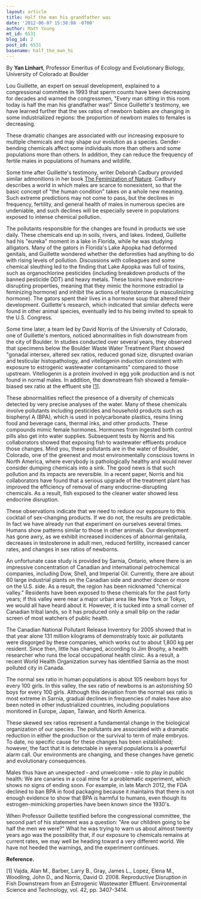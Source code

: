 ```yaml
---
layout: article
title: Half the man his grandfather was
date: '2012-06-07 15:38:08 -0700'
author: Matt Young
mt_id: 6531
blog_id: 2
post_id: 6531
basename: half_the_man_hi
---
```

By **Yan Linhart**, Professor Emeritus of Ecology and Evolutionary Biology, University of Colorado at Boulder

Lou Guillette, an expert on sexual development, explained to a congressional committee in 1993 that sperm counts have been decreasing for decades and warned the congressmen, "Every man sitting in this room today is half the man his grandfather was!"  Since Guillette's testimony, we have learned further that the sex ratios of newborn babies are changing in some industrialized regions: the proportion of newborn males to females is decreasing.

These dramatic changes are associated with our increasing exposure to multiple chemicals and may shape our evolution as a species. Gender-bending chemicals affect some individuals more than others and some populations more than others. In addition, they can reduce the frequency of fertile males in populations of humans and wildlife.

Some time after Guillette's testimony, writer Deborah Cadbury provided similar admonitions in her book [The Feminization of Nature]( http://www.amazon.com/Feminization-Nature-Deborah-Cadbury/dp/0140262059/ ). Cadbury describes a world in which males are scarce to nonexistent, so that the basic concept of "the human condition" takes on a whole new meaning. Such extreme predictions may not come to pass, but the declines in frequency, fertility, and general health of males in numerous species are undeniable, and such declines will be especially severe in populations exposed to intense chemical pollution.

The pollutants responsible for the changes are found in products we use daily. These chemicals end up in soils, rivers, and lakes. Indeed, Guillette had his "eureka" moment in a lake in Florida, while he was studying alligators. Many of the gators in Florida's Lake Apopka had deformed genitals, and Guillette wondered whether the deformities had anything to do with rising levels of pollution. Discussions with colleagues and some chemical sleuthing led to the finding that Lake Apopka was full of toxins, such as organochlorine pesticides (including breakdown products of the banned pesticide DDT) and heavy metals. These toxins have endocrine-disrupting properties, meaning that they mimic the hormone estradiol (a feminizing hormone) and inhibit the actions of testosterone (a masculinizing hormone). The gators spent their lives in a hormone soup that altered their development. Guillette's research, which indicated that similar defects were found in other animal species, eventually led to his being invited to speak to the U.S. Congress. 

Some time later, a team led by David Norris of the University of Colorado, one of Guillette's mentors, noticed abnormalities in fish downstream from the city of Boulder. In studies conducted over several years, they observed that specimens below the Boulder Waste Water Treatment Plant showed "gonadal intersex, altered sex ratios, reduced gonad size, disrupted ovarian and testicular histopathology, and vitellogenin induction consistent with exposure to estrogenic wastewater contaminants" compared to those upstream. Vitellogenin is a protein involved in egg yolk production and is not found in normal males. In addition, the downstream fish showed a female-biased sex ratio at the effluent site [\[1\]]( http://pubs.acs.org/doi/abs/10.1021/es0720661).

These abnormalities reflect the presence of a diversity of chemicals detected by very precise analyses of the water. Many of these chemicals involve pollutants including pesticides and household products such as bisphenyl A (BPA), which is used in polycarbonate plastics, resins lining food and beverage cans, thermal inks, and other products. These compounds mimic female hormones. Hormones from ingested birth control pills also get into water supplies. Subsequent tests by Norris and his collaborators showed that exposing fish to wastewater effluents produce those changes. Mind you, these pollutants are in the water of Boulder, Colorado, one of the greenest and most environmentally conscious towns in North America, where everybody is pathologically healthy and would never consider dumping chemicals into a sink. The good news is that such pollution and its impacts are reversible. In a recent paper, Norris and his collaborators have found that a serious upgrade of the treatment plant has improved the efficiency of removal of many endocrine-disrupting chemicals. As a result, fish exposed to the cleaner water showed less endocrine disruption.

These observations indicate that we need to reduce our exposure to this cocktail of sex-changing products. If we do not, the results are predictable. In fact we have already run that experiment on ourselves several times. Humans show patterns similar to those in other animals. Our development has gone awry, as we exhibit increased incidences of abnormal genitalia, decreases in testosterone in adult men, reduced fertility, increased cancer rates, and changes in sex ratios of newborns. 

An unfortunate case study is provided by Sarnia, Ontario, where there is an impressive concentration of Canadian and international petrochemical companies, including Dow, Shell, and Imperial Oil. Currently, there are about 60 large industrial plants on the Canadian side and another dozen or more on the U.S. side. As a result, the region has been nicknamed "chemical valley." Residents have been exposed to these chemicals for the past forty years; if this valley were near a major urban area like New York or Tokyo, we would all have heard about it. However, it is tucked into a small corner of Canadian tribal lands, so it has produced only a small blip on the radar screen of most watchers of public health.

The Canadian National Pollutant Release Inventory for 2005 showed that in that year alone 131 million kilograms of demonstrably toxic air pollutants were disgorged by these companies, which works out to about 1,800 kg per resident. Since then, little has changed, according to Jim Brophy, a health researcher who runs the local occupational health clinic. As a result, a recent World Health Organization survey has identified Sarnia as the most polluted city in Canada. 

The normal sex ratio in human populations is about 105 newborn boys for every 100 girls. In this valley, the sex ratio of newborns is an astonishing 50 boys for every 100 girls. Although this deviation from the normal sex ratio is most extreme in Sarnia, gradual declines in frequencies of males have also been noted in other industrialized countries, including populations monitored in Europe, Japan, Taiwan, and North America.

These skewed sex ratios represent a fundamental change in the biological organization of our species. The pollutants are associated with a dramatic reduction in either the production or the survival to term of male embryos. To date, no specific cause for these changes has been established; however, the fact that it is detectable in several populations is a powerful alarm call. Our environments are changing, and these changes have genetic and evolutionary consequences. 

Males thus have an unexpected - and unwelcome - role to play in public health: We are canaries in a coal mine for a problematic experiment, which shows no signs of ending soon. For example, in late March 2012, the FDA declined to ban BPA in food packaging because it maintains that there is not enough evidence to show that BPA is harmful to humans, even though its estrogen-mimicking properties have been known since the 1930's.

When Professor Guillette testified before the congressional committee, the second part of his statement was a question: "Are our children going to be half the men we were?"  What he was trying to warn us about almost twenty years ago was the possibility that, if our exposure to chemicals remains at current rates, we may well be heading toward a very different world. We have not heeded the warnings, and the experiment continues.

**Reference.**

\[1\] Vajda, Alan M., Barber, Larry B., Gray, James L., Lopez, Elena M., Woodling, John D., and Norris, David O. 2008. Reproductive Disruption in Fish Downstream from an Estrogenic Wastewater Effluent. Environmental Science and Technology, vol. 42, pp. 3407-3414.
